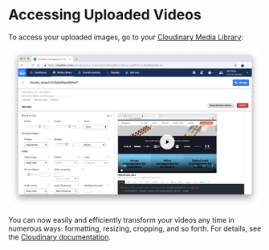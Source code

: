 # Accessing Uploaded Videos

To access your uploaded images, go to your [Cloudinary Media Library](https://cloudinary.com/console/media_library):  


![Videos in a Cloudinary Media Library](.gitbook/assets/screenshot-2018-11-15-at-5.38.09-am.png)

You can now easily and efficiently transform your videos any time in numerous ways: formatting, resizing, cropping, and so forth. For details, see the  [Cloudinary documentation](https://cloudinary.com/documentation).



